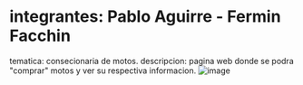 # integrantes: Pablo Aguirre - Fermin Facchin
tematica: consecionaria de motos.
descripcion: pagina web donde se podra "comprar" motos y ver su respectiva informacion.
![image](https://github.com/pabloaguirre3/web2/assets/112275059/2f1b6ea8-1609-4ed9-9cb5-38b3bec785e5)
